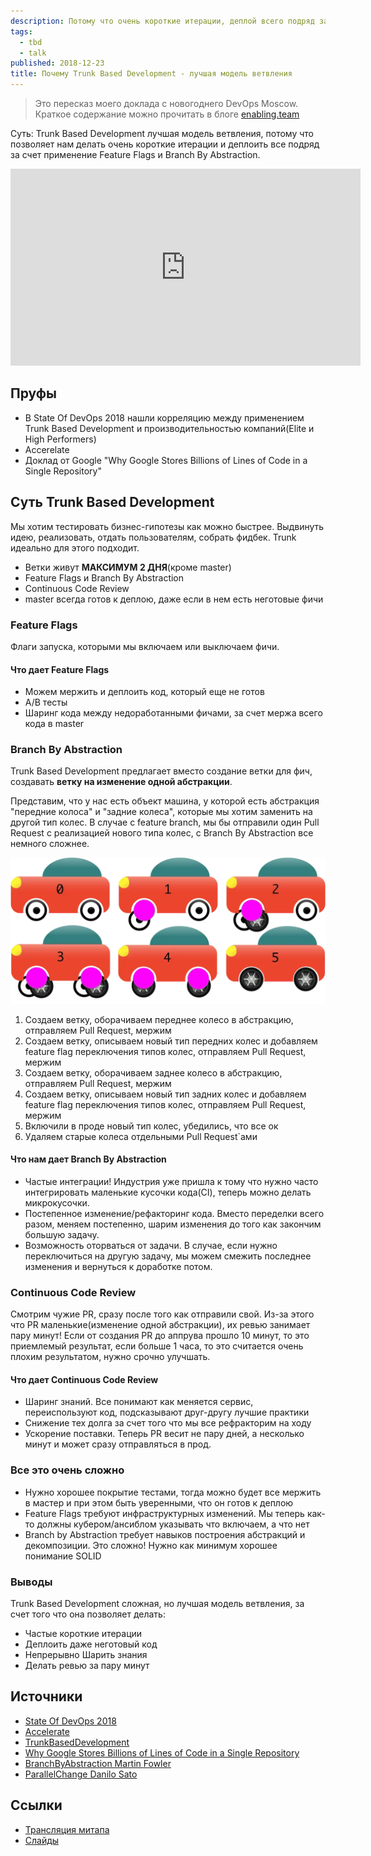 ```yaml
---
description: Потому что очень короткие итерации, деплой всего подряд за счет применение Feature Flags и Branch By Abstraction.
tags:
  - tbd
  - talk
published: 2018-12-23
title: Почему Trunk Based Development - лучшая модель ветвления
---
```


> Это пересказ моего доклада с новогоднего DevOps Moscow. Краткое содержание можно прочитать в блоге [enabling.team](https://enabling.team/insights/trunk-based-development-2018)

Суть: Trunk Based Development лучшая модель ветвления, потому что позволяет нам делать очень короткие итерации и деплоить все подряд за счет применение Feature Flags и Branch By Abstraction.

<div class="ratio ratio-16x9">
<iframe class="rounded" width="560" height="315" src="https://www.youtube.com/embed/hIW5ynk8HWc" title="YouTube video player" frameborder="0" allow="accelerometer; autoplay; clipboard-write; encrypted-media; gyroscope; picture-in-picture" allowfullscreen></iframe>
</div>

## Пруфы

* В State Of DevOps 2018 нашли корреляцию между применением Trunk Based Development и производительностью компаний(Elite и High Performers)
* Accerelate
* Доклад от Google "Why Google Stores Billions of Lines of Code in a Single Repository"

## Суть Trunk Based Development

Мы хотим тестировать бизнес-гипотезы как можно быстрее. Выдвинуть идею, реализовать, отдать пользователям, собрать фидбек. Trunk идеально для этого подходит.

* Ветки живут **МАКСИМУМ 2 ДНЯ**(кроме master)
* Feature Flags и Branch By Abstraction
* Continuous Code Review
* master всегда готов к деплою, даже если в нем есть неготовые фичи

### Feature Flags

Флаги запуска, которыми мы включаем или выключаем фичи.

#### Что дает Feature Flags

* Можем мержить и деплоить код, который еще не готов
* A/B тесты
* Шаринг кода между недоработанными фичами, за счет мержа всего кода в master

### Branch By Abstraction

Trunk Based Development предлагает вместо создание ветки для фич, создавать **ветку на изменение одной абстракции**.

Представим, что у нас есть объект машина, у которой есть абстракция "передние колоса" и "задние колеса", которые мы хотим заменить на другой тип колес. В случае с feature branch, мы бы отправили один Pull Request с реализацией нового типа колес, с Branch By Abstraction все немного сложнее.

![cars.webp](../../../assets/images/cars.webp)

1. Создаем ветку, оборачиваем переднее колесо в абстракцию, отправляем Pull Request, мержим
2. Создаем ветку, описываем новый тип передних колес и добавляем feature flag переключения типов колес, отправляем Pull Request, мержим
3. Создаем ветку, оборачиваем заднее колесо в абстракцию, отправляем Pull Request, мержим
4. Создаем ветку, описываем новый тип задних колес и добавляем feature flag переключения типов колес, отправляем Pull Request, мержим
5. Включили в проде новый тип колес, убедились, что все ок
6. Удаляем старые колеса отдельными Pull Request`ами

#### Что нам дает Branch By Abstraction

* Частые интеграции! Индустрия уже пришла к тому что нужно часто интегрировать маленькие кусочки кода(CI), теперь можно делать микрокусочки.
* Постепенное изменение/рефакторинг кода. Вместо переделки всего разом, меняем постепенно, шарим изменения до того как закончим большую задачу.
* Возможность оторваться от задачи. В случае, если нужно переключиться на другую задачу, мы можем смежить последнее изменения и вернуться к доработке потом.

### Continuous Code Review

Смотрим чужие PR, сразу после того как отправили свой. Из-за этого что PR маленькие(изменение одной абстракции), их ревью занимает пару минут! Если от создания PR до аппрува прошло 10 минут, то это приемлемый результат, если больше 1 часа, то это считается очень плохим результатом, нужно срочно улучшать.

#### Что дает Continuous Code Review

* Шаринг знаний. Все понимают как меняется сервис, переиспользуют код, подсказывают друг-другу лучшие практики
* Снижение тех долга за счет того что мы все рефракторим на ходу
* Ускорение поставки. Теперь PR весит не пару дней, а несколько минут и может сразу отправляться в прод.

### Все это очень сложно

* Нужно хорошее покрытие тестами, тогда можно будет все мержить в мастер и при этом быть уверенными, что он готов к деплою
* Feature Flags требуют инфраструктурных изменений. Мы теперь как-то должны кубером/ансиблом указывать что включаем, а что нет
* Branch by Abstraction требует навыков построения абстракций и декомпозиции. Это сложно! Нужно как минимум хорошее понимание SOLID

### Выводы

Trunk Based Development сложная, но лучшая модель ветвления, за счет того что она позволяет делать:

* Частые короткие итерации
* Деплоить даже неготовый код
* Непрерывно Шарить знания
* Делать ревью за пару минут

## Источники
* [State Of DevOps 2018](https://cloudplatformonline.com/2018-state-of-devops.html)
* [Accelerate](https://www.goodreads.com/book/show/35747076-accelerate)
* [TrunkBasedDevelopment](https://trunkbaseddevelopment.com/)
* [Why Google Stores Billions of Lines of Code in a Single Repository](https://www.youtube.com/watch?v=W71BTkUbdqE)
* [BranchByAbstraction Martin Fowler](https://www.martinfowler.com/bliki/BranchByAbstraction.html)
* [ParallelChange Danilo Sato](https://www.martinfowler.com/bliki/ParallelChange.html)

## Ссылки

* [Трансляция митапа](https://www.youtube.com/watch?v=Iq0Nm_cc0wo)
* [Слайды](https://github.com/aladmit/public/blob/main/pdfs/%D0%9F%D0%BE%D1%87%D0%B5%D0%BC%D1%83%20Trunk%20Based%20Development%20%D0%BB%D1%83%D1%87%D1%88%D0%B0%D1%8F%20%D0%BC%D0%BE%D0%B4%D0%B5%D0%BB%D1%8C%20%D0%B2%D0%B5%D1%82%D0%B2%D0%BB%D0%B5%D0%BD%D0%B8%D1%8F.pdf)
